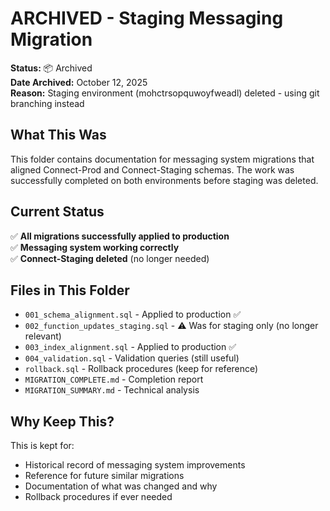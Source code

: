 # ARCHIVED - Staging Messaging Migration

**Status:** 📦 Archived  
**Date Archived:** October 12, 2025  
**Reason:** Staging environment (mohctrsopquwoyfweadl) deleted - using git branching instead

## What This Was

This folder contains documentation for messaging system migrations that aligned Connect-Prod and Connect-Staging schemas. The work was successfully completed on both environments before staging was deleted.

## Current Status

✅ **All migrations successfully applied to production**  
✅ **Messaging system working correctly**  
✅ **Connect-Staging deleted** (no longer needed)

## Files in This Folder

- `001_schema_alignment.sql` - Applied to production ✅
- `002_function_updates_staging.sql` - ⚠️ Was for staging only (no longer relevant)
- `003_index_alignment.sql` - Applied to production ✅
- `004_validation.sql` - Validation queries (still useful)
- `rollback.sql` - Rollback procedures (keep for reference)
- `MIGRATION_COMPLETE.md` - Completion report
- `MIGRATION_SUMMARY.md` - Technical analysis

## Why Keep This?

This is kept for:
- Historical record of messaging system improvements
- Reference for future similar migrations
- Documentation of what was changed and why
- Rollback procedures if ever needed

